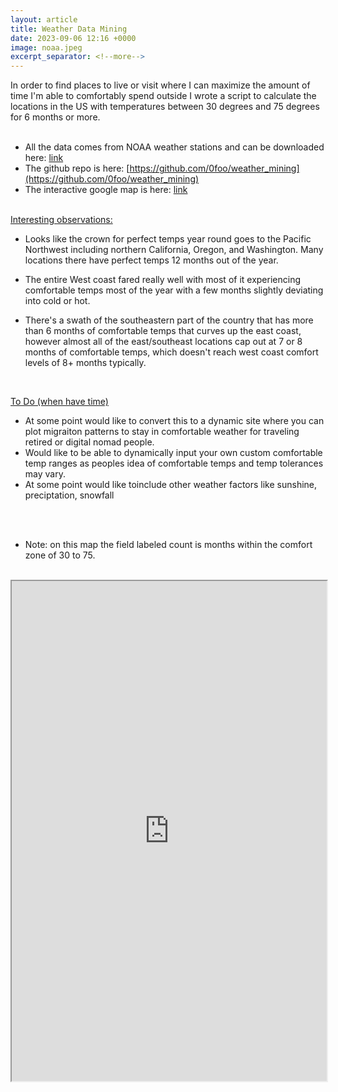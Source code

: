 ```yaml
---
layout: article
title: Weather Data Mining
date: 2023-09-06 12:16 +0000
image: noaa.jpeg
excerpt_separator: <!--more-->
---
```



In order to find places to live or visit where I can maximize the amount of time I'm able to comfortably spend outside I wrote a script to calculate the locations in the US with temperatures between 30 degrees and 75 degrees for 6 months or more.
<br/><br/>

* All the data comes from NOAA weather stations and can be downloaded here: [link](https://www.ncei.noaa.gov/pub/data/ghcn/daily/)
* The github repo is here: [https://github.com/0foo/weather_mining](https://github.com/0foo/weather_mining)
* The interactive google map is here: [link](https://www.google.com/maps/d/edit?mid=11qYJOQ2cX9j3T-x5UO5ykXmjUToSdEs&ll=42.70028862623725%2C-119.24163318010127&z=7)
<br/><br/>


 <!--more-->


<u>Interesting observations:</u>

* Looks like the crown for perfect temps year round goes to the Pacific Northwest including northern California, Oregon, and Washington.  Many locations there have perfect temps 12 months out of the year.

* The entire West coast fared really well with most of it experiencing comfortable temps most of the year with a few months slightly deviating into cold or hot.

* There's a swath of the southeastern part of the country that has more than 6 months of comfortable temps that curves up the east coast, however almost all of the east/southeast locations cap out at 7 or 8 months of comfortable temps, which doesn't reach west coast comfort levels of 8+ months typically. 

<br/>

<u>To Do (when have time) </u>
* At some point would like to convert this to a dynamic site where you can plot migraiton patterns to stay in comfortable weather for traveling retired or digital nomad people. 
* Would like to be able to dynamically input your own custom comfortable temp ranges as peoples idea of comfortable temps and temp tolerances may vary.
* At some point would like toinclude other weather factors like sunshine, preciptation, snowfall

<br/><br/>

* Note: on this map the field labeled count is months within the comfort zone of 30 to 75.
<br/>
<iframe src="https://www.google.com/maps/d/embed?mid=11qYJOQ2cX9j3T-x5UO5ykXmjUToSdEs&ehbc=2E312F" width="100%" height="800"></iframe>